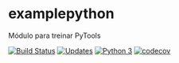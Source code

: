 # examplepython
Módulo para treinar PyTools

[![Build Status](https://www.travis-ci.com/victorsmorais/examplepython.svg?branch=master)](https://www.travis-ci.com/victorsmorais/examplepython)
[![Updates](https://pyup.io/repos/github/victorsmorais/examplepython/shield.svg)](https://pyup.io/repos/github/victorsmorais/examplepython/)
[![Python 3](https://pyup.io/repos/github/victorsmorais/examplepython/python-3-shield.svg)](https://pyup.io/repos/github/victorsmorais/examplepython/) 
[![codecov](https://codecov.io/gh/victorsmorais/examplepython/branch/master/graph/badge.svg?token=T3QPCC0P7S)](https://codecov.io/gh/victorsmorais/examplepython)

